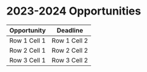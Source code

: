 # 2023-2024 Opportunities

| Opportunity | Deadline | 
| --------------- | --------------- | 
| Row 1 Cell 1    | Row 1 Cell 2    | 
| Row 2 Cell 1    | Row 2 Cell 2    | 
| Row 3 Cell 1    | Row 3 Cell 2    | 
